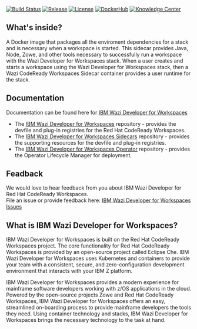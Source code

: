 [![Build Status](https://travis-ci.com/IBM/wazi-codeready-workspaces-sidecars.svg?branch=main)](https://travis-ci.com/IBM/wazi-codeready-workspaces-sidecars)
[![Release](https://img.shields.io/github/release/IBM/wazi-codeready-workspaces-sidecars.svg)](../../releases/latest)
[![License](https://img.shields.io/github/license/IBM/wazi-codeready-workspaces-sidecars)](LICENSE)
[![DockerHub](https://img.shields.io/badge/DockerHub-CodeReady-blue?color=3498db)](https://hub.docker.com/repository/docker/ibmcom/wazi-code-codeready)
[![Knowledge Center](https://img.shields.io/badge/Knowledge%20Center-blue?color=1f618d)](https://www.ibm.com/support/knowledgecenter/SSCH39)
    
## What's inside?
  
A Docker image that packages all the enviroment dependencies for a stack and is necessary when a workspace is started.
This sidecar provides Java, Node, Zowe, and other tools necessary to successfully run a workspace with the Wazi Developer for Workspaces stack. When a user creates and starts a workspace using the Wazi Developer for Workspaces stack, then a Wazi CodeReady Workspaces Sidecar container provides a user runtime for the stack.
  
## Documentation
  
Documentation can be found here for [IBM Wazi Developer for Workspaces](https://www.ibm.com/support/knowledgecenter/SSCH39)  
  
* The [IBM Wazi Developer for Workspaces](https://github.com/ibm/wazi-codeready-workspaces) repository - provides the devfile and plug-in registries for the Red Hat CodeReady Workspaces.
* The [IBM Wazi Developer for Workspaces Sidecars](https://github.com/ibm/wazi-codeready-workspaces-sidecars) repository - provides the supporting resources for the devfile and plug-in registries.
* The [IBM Wazi Developer for Workspaces Operator](https://github.com/ibm/wazi-codeready-workspaces-operator) repository - provides the Operator Lifecycle Manager for deployment.
  
## Feadback
  
We would love to hear feedback from you about IBM Wazi Developer for Red Hat CodeReady Workspaces.  
File an issue or provide feedback here: [IBM Wazi Developer for Workspaces Issues](https://github.com/IBM/wazi-codeready-workspaces/issues)
  
## What is IBM Wazi Developer for Workspaces?
IBM Wazi Developer for Workspaces is built on the Red Hat CodeReady Workspaces project. The core functionality for Red Hat CodeReady Workspaces is provided by an open-source project called Eclipse Che. IBM Wazi Developer for Workspaces uses Kubernetes and containers to provide your team with a consistent, secure, and zero-configuration development environment that interacts with your IBM Z platform.  
  
IBM Wazi Developer for Workspaces provides a modern experience for mainframe software developers working with z/OS applications in the cloud. Powered by the open-source projects Zowe and Red Hat CodeReady Workspaces, IBM Wazi Developer for Workspaces offers an easy, streamlined on-boarding process to provide mainframe developers the tools they need. Using container technology and stacks, IBM Wazi Developer for Workspaces brings the necessary technology to the task at hand.
